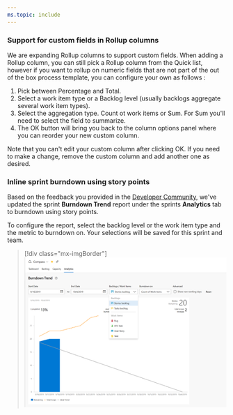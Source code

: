 ```yaml
---
ms.topic: include
---
```


### Support for custom fields in Rollup columns

We are expanding Rollup columns to support custom fields. When adding a Rollup column, you can still pick a Rollup column from the Quick list, however if you want to rollup on numeric fields that are not part of the out of the box process template, you can configure your own as follows : 
1. Pick between Percentage and Total.
2. Select a work item type or a Backlog level (usually backlogs aggregate several work item types). 
3. Select the aggregation type.  Count ot work items or Sum. For Sum you'll need to select the field to summarize.
4. The OK button will bring you back to the column options panel where you can reorder your new custom column.

Note that you can't edit your custom column after clicking OK. If you need to make a change, remove the custom column and add another one as desired.  

### Inline sprint burndown using story points

Based on the feedback you provided in the [Developer Community](https://developercommunity.visualstudio.com/content/idea/365784/sprint-burndown-using-story-points-effort.html), we've updated the sprint **Burndown Trend** report under the sprints **Analytics** tab to burndown using story points.

To configure the report, select the backlog level or the work item type and the metric to burndown on. Your selections will be saved for this sprint and team.

> [!div class="mx-imgBorder"]
> ![Badge](../../_img/158_13.png)